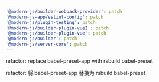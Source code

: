```yaml
---
'@modern-js/builder-webpack-provider': patch
'@modern-js-app/eslint-config': patch
'@modern-js/plugin-testing': patch
'@modern-js/builder-plugin-vue2': patch
'@modern-js/builder-plugin-vue': patch
'@modern-js/builder': patch
'@modern-js/server-core': patch
---
```


refactor: replace babel-preset-app with rsbuild babel-preset

refactor: 将 babel-preset-app 替换为 rsbuild babel-preset
